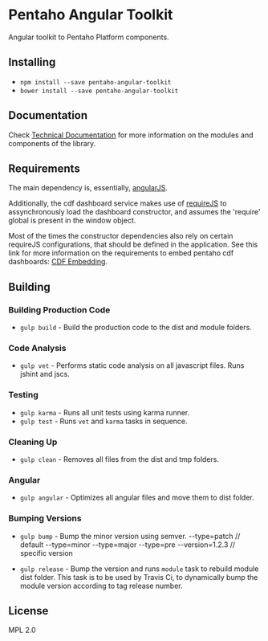 # Pentaho Angular Toolkit

Angular toolkit to Pentaho Platform components.

## Installing

 - `npm install --save pentaho-angular-toolkit` 
 - `bower install --save pentaho-angular-toolkit`

## Documentation

Check [Technical Documentation](http://webdetails.github.io/pentaho-angular-toolkit) for more information
on the modules and components of the library.

## Requirements

The main dependency is, essentially, [angularJS](http://angularjs.org).

Additionally, the cdf dashboard service makes use of [requireJS](http://requirejs.org) to
assynchronously load the dashboard constructor, and assumes the 'require' global is present
in the window object.

Most of the times the constructor dependencies also rely on certain requireJS
configurations, that should be defined in the application. See this link for more information
on the requirements to embed pentaho cdf dashboards:
[CDF Embedding](http://redmine.webdetails.org/projects/cdf/wiki/RequireJS#Embedded-Capabilities).

## Building

### Building Production Code

- `gulp build` - Build the production code to the dist and module folders.

### Code Analysis

- `gulp vet` - Performs static code analysis on all javascript files. Runs jshint and jscs.

### Testing

- `gulp karma` - Runs all unit tests using karma runner.
- `gulp test` - Runs `vet` and `karma` tasks in sequence.

### Cleaning Up

- `gulp clean` - Removes all files from the dist and tmp folders.

### Angular 

- `gulp angular` - Optimizes all angular files and move them to dist folder.

### Bumping Versions

- `gulp bump` - Bump the minor version using semver.
    --type=patch // default
    --type=minor
    --type=major
    --type=pre
    --version=1.2.3 // specific version

- `gulp release` - Bump the version and runs `module` task to rebuild module dist folder. This task is to be used by Travis Ci, to dynamically bump the module version according to tag release number.

## License

MPL 2.0